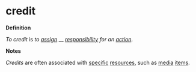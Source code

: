 # credit

**Definition**

_To credit_ is _to_ [_assign_](assign.md) __ [_responsibility_](responsibility.md) _for an_ [_action_](act.md).

**Notes**

_Credits_ are often associated with [specific](specific.md) [resources](resource.md), such as [media](media.md) [items](item.md).
